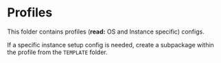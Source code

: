 # Profiles

This folder contains profiles (**read:** OS and Instance specific) configs.

If a specific instance setup config is needed, create a subpackage within the profile from the `TEMPLATE` folder.

